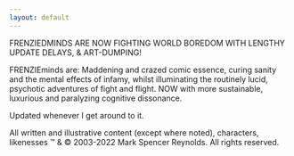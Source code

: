 ```yaml
---
layout: default
---
```


FRENZIEDMINDS ARE NOW FIGHTING WORLD BOREDOM WITH LENGTHY UPDATE DELAYS, & ART-DUMPING!

FRENZIEminds are: Maddening and crazed comic essence, curing sanity and the mental effects of infamy, whilst illuminating the routinely lucid, psychotic adventures of fight and flight. NOW with more sustainable, luxurious and paralyzing cognitive dissonance.

Updated whenever I get around to it.

All written and illustrative content (except where noted), characters, likenesses ™ & © 2003-2022 Mark Spencer Reynolds. All rights reserved.
